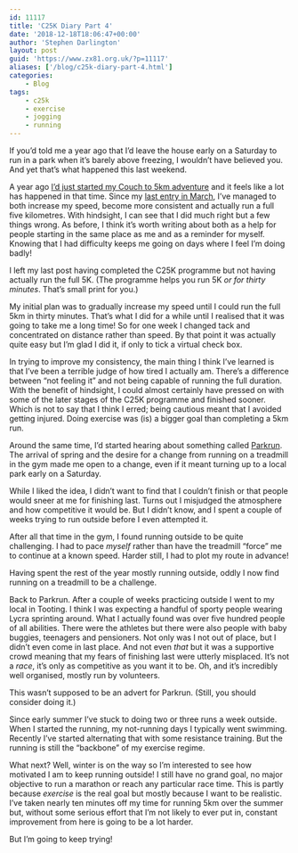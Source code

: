 ```yaml
---
id: 11117
title: 'C25K Diary Part 4'
date: '2018-12-18T18:06:47+00:00'
author: 'Stephen Darlington'
layout: post
guid: 'https://www.zx81.org.uk/?p=11117'
aliases: ['/blog/c25k-diary-part-4.html']
categories:
    - Blog
tags:
    - c25k
    - exercise
    - jogging
    - running
---
```


If you’d told me a year ago that I’d leave the house early on a Saturday to run in a park when it’s barely above freezing, I wouldn’t have believed you. And yet that’s what happened this last weekend.

A year ago [I’d just started my Couch to 5km adventure](/blog/c25k-diary.html) and it feels like a lot has happened in that time. Since my [last entry in March](/blog/c25k-diary-part-3.html), I’ve managed to both increase my speed, become more consistent and actually run a full five kilometres. With hindsight, I can see that I did much right but a few things wrong. As before, I think it’s worth writing about both as a help for people starting in the same place as me and as a reminder for myself. Knowing that I had difficulty keeps me going on days where I feel I’m doing badly!

I left my last post having completed the C25K programme but not having actually run the full 5K. (The programme helps you run 5K *or for thirty minutes*. That’s small print for you.)

My initial plan was to gradually increase my speed until I could run the full 5km in thirty minutes. That’s what I did for a while until I realised that it was going to take me a long time! So for one week I changed tack and concentrated on distance rather than speed. By that point it was actually quite easy but I’m glad I did it, if only to tick a virtual check box.

In trying to improve my consistency, the main thing I think I’ve learned is that I’ve been a terrible judge of how tired I actually am. There’s a difference between “not feeling it” and not being capable of running the full duration. With the benefit of hindsight, I could almost certainly have pressed on with some of the later stages of the C25K programme and finished sooner. Which is not to say that I think I erred; being cautious meant that I avoided getting injured. Doing exercise was (is) a bigger goal than completing a 5km run.

Around the same time, I’d started hearing about something called [Parkrun](http://www.parkrun.org.uk). The arrival of spring and the desire for a change from running on a treadmill in the gym made me open to a change, even if it meant turning up to a local park early on a Saturday.

While I liked the idea, I didn’t want to find that I couldn’t finish or that people would sneer at me for finishing last. Turns out I misjudged the atmosphere and how competitive it would be. But I didn’t know, and I spent a couple of weeks trying to run outside before I even attempted it.

After all that time in the gym, I found running outside to be quite challenging. I had to pace *myself* rather than have the treadmill “force” me to continue at a known speed. Harder still, I had to plot my route in advance!

Having spent the rest of the year mostly running outside, oddly I now find running on a treadmill to be a challenge.

Back to Parkrun. After a couple of weeks practicing outside I went to my local in Tooting. I think I was expecting a handful of sporty people wearing Lycra sprinting around. What I actually found was over five hundred people of all abilities. There were the athletes but there were also people with baby buggies, teenagers and pensioners. Not only was I not out of place, but I didn’t even come in last place. And not even *that* but it was a supportive crowd meaning that my fears of finishing last were utterly misplaced. It’s not a *race*, it’s only as competitive as you want it to be. Oh, and it’s incredibly well organised, mostly run by volunteers.

This wasn’t supposed to be an advert for Parkrun. (Still, you should consider doing it.)

Since early summer I’ve stuck to doing two or three runs a week outside. When I started the running, my not-running days I typically went swimming. Recently I’ve started alternating that with some resistance training. But the running is still the “backbone” of my exercise regime.

What next? Well, winter is on the way so I’m interested to see how motivated I am to keep running outside! I still have no grand goal, no major objective to run a marathon or reach any particular race time. This is partly because *exercise* is the real goal but mostly because I want to be realistic. I’ve taken nearly ten minutes off my time for running 5km over the summer but, without some serious effort that I’m not likely to ever put in, constant improvement from here is going to be a lot harder.

But I’m going to keep trying!